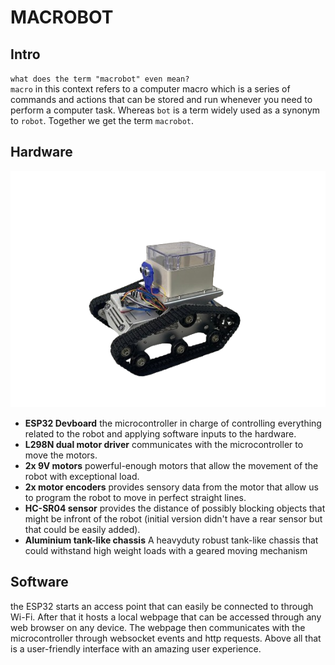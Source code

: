 # MACROBOT

## Intro
`what does the term "macrobot" even mean?`<br />
`macro` in this context refers to a computer macro which is a series of commands and actions that can be stored and run whenever you need to perform a computer task. Whereas `bot` is a term widely used as a synonym to `robot`. Together we get the term `macrobot`.

## Hardware
![](about/public/macrobot.png)
<ul>
  <li><b>ESP32 Devboard</b> the microcontroller in charge of controlling everything related to the robot and applying software inputs to the hardware.</li>
  <li><b>L298N dual motor driver</b> communicates with the microcontroller to move the motors.</li>
  <li><b>2x 9V motors</b> powerful-enough motors that allow the movement of the robot with exceptional load.</li>
  <li><b>2x motor encoders</b> provides sensory data from the motor that allow us to program the robot to move in perfect straight lines.</li>
  <li><b>HC-SR04 sensor</b> provides the distance of possibly blocking objects that might be infront of the robot (initial version didn't have a rear sensor but that could be easily added).</li>
  <li><b>Aluminium tank-like chassis</b> A heavyduty robust tank-like chassis that could withstand high weight loads with a geared moving mechanism</li>
</ul>

## Software
<p>the ESP32 starts an access point that can easily be connected to through Wi-Fi. After that it hosts a local webpage that can be accessed through any web browser on any device. The webpage then communicates with the microcontroller through websocket events and http requests. Above all that is a user-friendly interface with an amazing user experience.</p>
